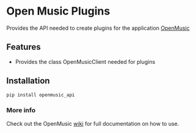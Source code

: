 # Open Music Plugins

Provides the API needed to create plugins for the application [OpenMusic](https://github.com/Frankanator8/openmusic)

## Features
- Provides the class OpenMusicClient needed for plugins

## Installation
```bash
pip install openmusic_api
```

### More info
Check out the OpenMusic [wiki](https://github.com/Frankanator8/openmusic/wiki) for full documentation on how to use.